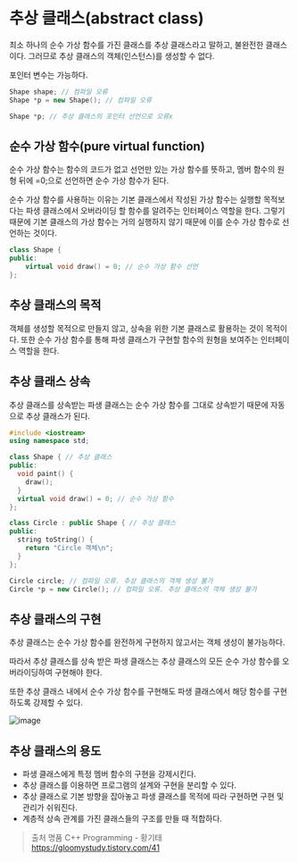 # 추상 클래스(abstract class)

최소 하나의 순수 가상 함수를 가진 클래스를 추상 클래스라고 말하고, 불완전한 클래스이다. 그러므로 추상 클래스의 객체(인스턴스)를 생성할 수 없다.

포인터 변수는 가능하다.

```cpp
Shape shape; // 컴파일 오류
Shape *p = new Shape(); // 컴파일 오류

Shape *p; // 추상 클래스의 포인터 선언으로 오류x
```

## 순수 가상 함수(pure virtual function)

순수 가상 함수는 함수의 코드가 없고 선언만 있는 가상 함수를 뜻하고, 멤버 함수의 원형 뒤에 =0;으로 선언하면 순수 가상 함수가 된다.

순수 가상 함수를 사용하는 이유는 기본 클래스에서 작성된 가상 함수는 실행할 목적보다는 파생 클래스에서 오버라이딩 할 함수를 알려주는 인터페이스 역할을 한다. 그렇기 때문에 기본 클래스의 가상 함수는 거의 실행하지 않기 때문에 이를 순수 가상 함수로 선언하는 것이다.

```cpp
class Shape {
public:
	virtual void draw() = 0; // 순수 가상 함수 선언
};
```

## 추상 클래스의 목적

객체를 생성할 목적으로 만들지 않고, 상속을 위한 기본 클래스로 활용하는 것이 목적이다. 또한 순수 가상 함수를 통해 파생 클래스가 구현할 함수의 원형을 보여주는 인터페이스 역할을 한다.

## 추상 클래스 상속

추상 클래스를 상속받는 파생 클래스는 순수 가상 함수를 그대로 상속받기 때문에 자동으로 추상 클래스가 된다.

```cpp
#include <iostream>
using namespace std;

class Shape { // 추상 클래스
public:
  void paint() {
    draw();
  }
  virtual void draw() = 0; // 순수 가상 함수
};

class Circle : public Shape { // 추상 클래스
public:
  string toString() {
    return "Circle 객체\n";
  }
};
```

```cpp
Circle circle; // 컴파일 오류. 추상 클래스의 객체 생성 불가
Circle *p = new Circle(); // 컴파일 오류. 추상 클래스의 객체 생성 불가
```

## 추상 클래스의 구현

추상 클래스는 순수 가상 함수를 완전하게 구현하지 않고서는 객체 생성이 불가능하다. 

따라서 추상 클래스를 상속 받은 파생 클래스는 추상 클래스의 모든 순수 가상 함수를 오버라이딩하여 구현해야 한다.

또한 추상 클래스 내에서 순수 가상 함수를 구현해도 파생 클래스에서 해당 함수를 구현 하도록 강제할 수 있다.

![image](https://github.com/jwon0523/TIL/assets/50106190/509667b4-67c8-4512-b592-4790c45ff98b)


## 추상 클래스의 용도

- 파생 클래스에게 특정 멤버 함수의 구현을 강제시킨다.
- 추상 클래스를 이용하면 프로그램의 설계와 구현을 분리할 수 있다.
- 추상 클래스로 기본 방향을 잡아놓고 파생 클래스를 목적에 따라 구현하면 구현 및 관리가 쉬워진다.
- 계층적 상속 관계를 가진 클래스들의 구조를 만들 때 적합하다.

> 출처
명품 C++ Programming - 황기태   
https://gloomystudy.tistory.com/41
>
